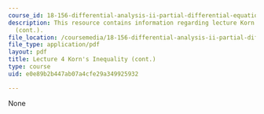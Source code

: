```yaml
---
course_id: 18-156-differential-analysis-ii-partial-differential-equations-and-fourier-analysis-spring-2016
description: This resource contains information regarding lecture Korn's inequality
  (cont.).
file_location: /coursemedia/18-156-differential-analysis-ii-partial-differential-equations-and-fourier-analysis-spring-2016/e0e89b2b447ab07a4cfe29a349925932_MIT18_156S16_lec4.pdf
file_type: application/pdf
layout: pdf
title: Lecture 4 Korn's Inequality (cont.)
type: course
uid: e0e89b2b447ab07a4cfe29a349925932

---
```

None